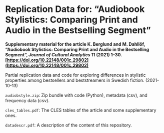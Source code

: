 # Replication Data for: “Audiobook Stylistics: Comparing Print and Audio in the Bestselling Segment”

**Supplementary material for the article K. Berglund and M. Dahllöf, “Audiobook Stylistics: Comparing Print and Audio in the Bestselling Segment”, *Journal of Cultural Analytics* **11** (2021) 1–30. [https://doi.org/10.22148/001c.29802](https://doi.org/10.22148/001c.29802)**

Partial replication data and code for exploring differences in stylistic properties among bestsellers and beststreamers in Swedish fiction. (2021-10-13) 

`audiobstyle.zip`: Zip bundle with code (Python), metadata (csv), and frequency data (csv).

`cles_tables.pdf`: The CLES tables of the article and some supplementary ones.

`datadescr.pdf`: A description of the content of this repository.

